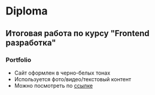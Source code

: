 # Diploma
## Итоговая работа по курсу "Frontend разработка"
### Portfolio
- Сайт оформлен в черно-белых тонах
- Используется фото/видео/текстовый контент
- Можно посмотреть по [ссылке](http://cherey.p-host.in/index.html)
